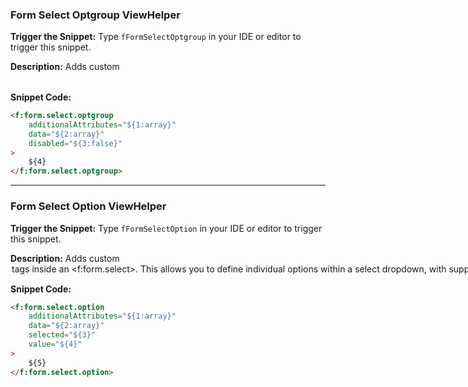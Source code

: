 ### Form Select Optgroup ViewHelper

**Trigger the Snippet:** Type `fFormSelectOptgroup` in your IDE or editor to trigger this snippet.

**Description:**
Adds custom <optgroup> tags inside an <f:form.select>, supporting further child <f:form.select.option> tags. This is useful for grouping related options within a select dropdown in a form.

**Snippet Code:**

```html
<f:form.select.optgroup
    additionalAttributes="${1:array}"
    data="${2:array}"
    disabled="${3:false}"
>
    ${4}
</f:form.select.optgroup>
```

---

### Form Select Option ViewHelper

**Trigger the Snippet:** Type `fFormSelectOption` in your IDE or editor to trigger this snippet.

**Description:**
Adds custom <option> tags inside an <f:form.select>. This allows you to define individual options within a select dropdown, with support for additional attributes and data.

**Snippet Code:**

```html
<f:form.select.option
    additionalAttributes="${1:array}"
    data="${2:array}"
    selected="${3}"
    value="${4}"
>
    ${5}
</f:form.select.option>
```
